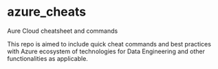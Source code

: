 # azure_cheats
Aure Cloud cheatsheet and commands

This repo is aimed to include quick cheat commands and best practices with Azure ecosystem of technologies for Data Engineering and other functionalities as applicable.
